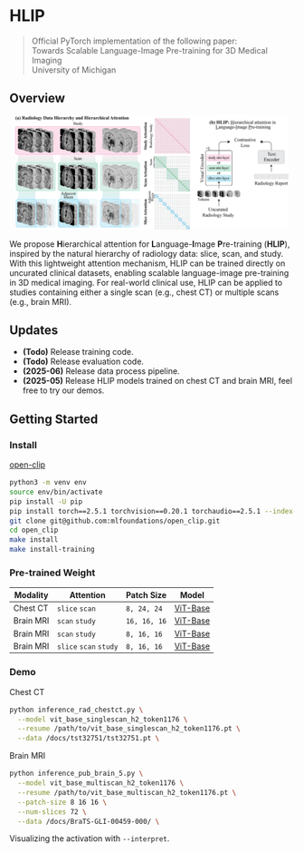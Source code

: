 # HLIP
> Official PyTorch implementation of the following paper:\
> Towards Scalable Language-Image Pre-training for 3D Medical Imaging\
> University of Michigan

## Overview
<p align="center"><img src="https://github.com/Zch0414/hlip/blob/master/docs/github.png" width=96% height=96% class="center"></p>

We propose **H**ierarchical attention for **L**anguage-**I**mage **P**re-training (**HLIP**), inspired by the natural hierarchy of radiology data: slice, scan, and study. With this lightweight attention mechanism, HLIP can be trained directly on uncurated clinical datasets, enabling scalable language-image pre-training in 3D medical imaging. For real-world clinical use, HLIP can be applied to studies containing either a single scan (e.g., chest CT) or multiple scans (e.g., brain MRI).

## Updates
- **(Todo)** Release training code.
- **(Todo)** Release evaluation code.
- **(2025-06)** Release data process pipeline.
- **(2025-05)** Release HLIP models trained on chest CT and brain MRI, feel free to try our demos.

## Getting Started

### Install 
[open-clip](https://github.com/mlfoundations/open_clip/tree/main)
```bash
python3 -m venv env
source env/bin/activate
pip install -U pip
pip install torch==2.5.1 torchvision==0.20.1 torchaudio==2.5.1 --index-url https://download.pytorch.org/whl/cu121
git clone git@github.com:mlfoundations/open_clip.git
cd open_clip
make install
make install-training
```

### Pre-trained Weight
| Modality | Attention | Patch Size | Model |
| -------- | -------- | -------- | -------- |
| Chest CT | <code>slice</code> <code>scan</code> | <code>8, 24, 24</code> | [ViT-Base](https://drive.google.com/file/d/1muu7L9H3KaL3nq3fNtN8kKF1eDK3R5Z4/view?usp=drive_link) |
| Brain MRI | <code>scan</code> <code>study</code> | <code>16, 16, 16</code> | [ViT-Base](https://drive.google.com/file/d/1uUdcE0TYx3K2YU7FQMfwb2FsFQjQcGil/view?usp=drive_link) |
| Brain MRI | <code>scan</code> <code>study</code> | <code>8, 16, 16</code> | [ViT-Base](https://drive.google.com/file/d/12BwJvd6IEZynXM8jkled0ND7t11iuySj/view?usp=drive_link) |
| Brain MRI | <code>slice</code> <code>scan</code> <code>study</code> | <code>8, 16, 16</code> | [ViT-Base](https://drive.google.com/file/d/1FgOS3W6LhnhH4gJlbASPopUEXChcjeqy/view?usp=drive_link) |

### Demo
Chest CT
```bash
python inference_rad_chestct.py \
  --model vit_base_singlescan_h2_token1176 \
  --resume /path/to/vit_base_singlescan_h2_token1176.pt \
  --data /docs/tst32751/tst32751.pt \
```
Brain MRI
```bash
python inference_pub_brain_5.py \
  --model vit_base_multiscan_h2_token1176 \
  --resume /path/to/vit_base_multiscan_h2_token1176.pt \
  --patch-size 8 16 16 \
  --num-slices 72 \
  --data /docs/BraTS-GLI-00459-000/ \
```
Visualizing the activation with <code>--interpret</code>.

